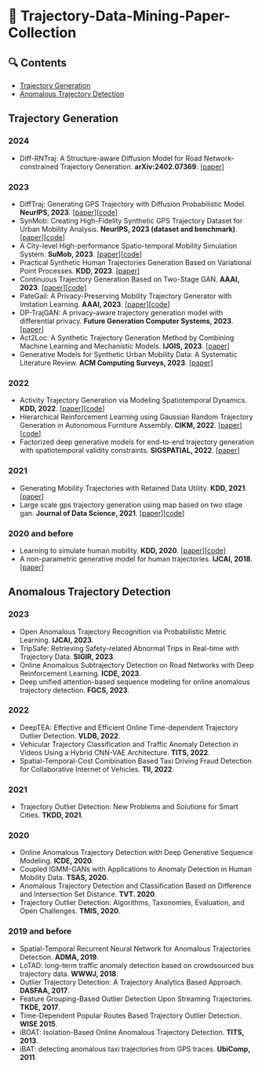 # :panda_face: Trajectory-Data-Mining-Paper-Collection

## :mag: Contents
- [Trajectory Generation](#Trajectory-Generation)
- [Anomalous Trajectory Detection](#Anomalous-Trajectory-Detection)

## Trajectory Generation
### 2024
- Diff-RNTraj: A Structure-aware Diffusion Model for Road Network-constrained Trajectory Generation. **arXiv:2402.07369**. [[paper](https://arxiv.org/pdf/2402.07369.pdf)]
### 2023
- DiffTraj: Generating GPS Trajectory with Diffusion Probabilistic Model. **NeurIPS, 2023**. [[paper](https://openreview.net/pdf?id=ykMdzevPkJ)][[code](https://github.com/Yasoz/DiffTraj)]
- SynMob: Creating High-Fidelity Synthetic GPS Trajectory Dataset for Urban Mobility Analysis. **NeurIPS, 2023 (dataset and benchmark)**. [[paper](https://openreview.net/pdf?id=oz4AGs0phP)][[code](https://github.com/Yasoz/SynMob)]
- A City-level High-performance Spatio-temporal Mobility Simulation System. **SuMob, 2023**. [[paper](https://dl.acm.org/doi/pdf/10.1145/3615899.3627936)][[code](https://github.com/tsinghua-fib-lab/Mobility-Simulation-System)]
- Practical Synthetic Human Trajectories Generation Based on Variational Point Processes. **KDD, 2023**. [[paper](https://dl.acm.org/doi/pdf/10.1145/3580305.3599888)]
- Continuous Trajectory Generation Based on Two-Stage GAN. **AAAI, 2023**. [[paper](https://www.google.com/url?sa=t&source=web&rct=j&opi=89978449&url=https://ojs.aaai.org/index.php/AAAI/article/view/25557/25329&ved=2ahUKEwil8JHai5mFAxWyyDgGHbHkBlsQFnoECA4QAQ&usg=AOvVaw0cz9me2s6QcRgonGhnu3BW)][[code](https://github.com/WenMellors/TS-TrajGen)]
- PateGail: A Privacy-Preserving Mobility Trajectory Generator with Imitation Learning. **AAAI, 2023**. [[paper](https://ojs.aaai.org/index.php/AAAI/article/view/26700)][[code](https://github.com/tsinghua-fib-lab/PateGail)]
- DP-TrajGAN: A privacy-aware trajectory generation model with differential privacy. **Future Generation Computer Systems, 2023**. [[paper](https://www.sciencedirect.com/science/article/abs/pii/S0167739X22004319)]
- Act2Loc: A Synthetic Trajectory Generation Method by Combining Machine Learning and Mechanistic Models. **IJGIS, 2023**. [[paper](https://www.tandfonline.com/doi/full/10.1080/13658816.2023.2292570)]
- Generative Models for Synthetic Urban Mobility Data: A Systematic Literature Review. **ACM Computing Surveys, 2023**. [[paper](https://dl.acm.org/doi/pdf/10.1145/3610224)]
### 2022
- Activity Trajectory Generation via Modeling Spatiotemporal Dynamics. **KDD, 2022**. [[paper](https://dl.acm.org/doi/pdf/10.1145/3534678.3542671)][[code](https://github.com/tsinghua-fib-lab/Activity-Trajectory-Generation)]
- Hierarchical Reinforcement Learning using Gaussian Random Trajectory Generation in Autonomous Furniture Assembly. **CIKM, 2022**. [[paper](https://dl.acm.org/doi/abs/10.1145/3511808.3557078)][[code](https://github.com/WonJoon-Yun/GRT-HL)]
- Factorized deep generative models for end-to-end trajectory generation with spatiotemporal validity constraints. **SIGSPATIAL, 2022**. [[paper](https://dl.acm.org/doi/pdf/10.1145/3557915.3560994)]
### 2021
- Generating Mobility Trajectories with Retained Data Utility. **KDD, 2021**. [[paper](https://github.com/caochuntu/KDD2021_guizu)]
- Large scale gps trajectory generation using map based on two stage gan. **Journal of Data Science, 2021**. [[paper](https://jds-online.org/journal/JDS/article/108/info)][[code](https://github.com/XingruiWang/Two-Stage-Gan-in-trajectory-generation)]
### 2020 and before
- Learning to simulate human mobility. **KDD, 2020**. [[paper](https://dl.acm.org/doi/10.1145/3394486.3412862)][[code](https://github.com/FIBLAB/MoveSim)]
- A non-parametric generative model for human trajectories. **IJCAI, 2018**. [[paper](https://www.ijcai.org/proceedings/2018/0530.pdf)]

## Anomalous Trajectory Detection
### 2023
- Open Anomalous Trajectory Recognition via Probabilistic Metric Learning. **IJCAI, 2023**.
- TripSafe: Retrieving Safety-related Abnormal Trips in Real-time with Trajectory Data. **SIGIR, 2023**.
- Online Anomalous Subtrajectory Detection on Road Networks with Deep Reinforcement Learning. **ICDE, 2023**.
- Deep unified attention-based sequence modeling for online anomalous trajectory detection. **FGCS, 2023**.
### 2022
- DeepTEA: Effective and Efficient Online Time-dependent Trajectory Outlier Detection. **VLDB, 2022**.
- Vehicular Trajectory Classification and Traffic Anomaly Detection in Videos Using a Hybrid CNN-VAE Architecture. **TITS, 2022**.
- Spatial-Temporal-Cost Combination Based Taxi Driving Fraud Detection for Collaborative Internet of Vehicles. **TII, 2022**.
### 2021
- Trajectory Outlier Detection: New Problems and Solutions for Smart Cities. **TKDD, 2021**.
### 2020
- Online Anomalous Trajectory Detection with Deep Generative Sequence Modeling. **ICDE, 2020**.
- Coupled IGMM-GANs with Applications to Anomaly Detection in Human Mobility Data. **TSAS, 2020**.
- Anomalous Trajectory Detection and Classification Based on Difference and Intersection Set Distance. **TVT. 2020**.
- Trajectory Outlier Detection: Algorithms, Taxonomies, Evaluation, and Open Challenges. **TMIS, 2020**.
### 2019 and before
- Spatial-Temporal Recurrent Neural Network for Anomalous Trajectories Detection. **ADMA, 2019**.
- LoTAD: long-term traffic anomaly detection based on crowdsourced bus trajectory data. **WWWJ, 2018**.
- Outlier Trajectory Detection: A Trajectory Analytics Based Approach. **DASFAA, 2017**.
- Feature Grouping-Based Outlier Detection Upon Streaming Trajectories. **TKDE, 2017**.
- Time-Dependent Popular Routes Based Trajectory Outlier Detection. **WISE 2015**.
- iBOAT: Isolation-Based Online Anomalous Trajectory Detection. **TITS, 2013**.
- iBAT: detecting anomalous taxi trajectories from GPS traces. **UbiComp, 2011**.

